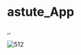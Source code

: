 # astute_App
,,



![512](https://user-images.githubusercontent.com/115739420/212080608-dc628c22-199b-43cb-a492-7eea57e5432b.png)
